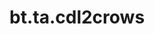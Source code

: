 <div itemscope itemtype="http://developers.google.com/ReferenceObject">
<meta itemprop="name" content="bt.ta.cdl2crows" />
<meta itemprop="path" content="Stable" />
</div>

# bt.ta.cdl2crows

<!-- Insert buttons and diff -->

<table class="tfo-notebook-buttons tfo-api nocontent" align="left">

</table>





<pre class="devsite-click-to-copy prettyprint lang-py tfo-signature-link">
<code>bt.ta.cdl2crows(
    *args, **kwargs
) -> np.array
</code></pre>



<!-- Placeholder for "Used in" -->
